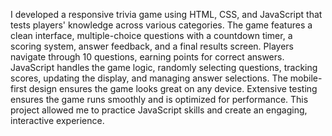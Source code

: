 I developed a responsive trivia game using HTML, CSS, and JavaScript that tests players' knowledge across various categories. The game features a clean interface, multiple-choice questions with a countdown timer, a scoring system, answer feedback, and a final results screen. Players navigate through 10 questions, earning points for correct answers. JavaScript handles the game logic, randomly selecting questions, tracking scores, updating the display, and managing answer selections. The mobile-first design ensures the game looks great on any device. Extensive testing ensures the game runs smoothly and is optimized for performance. This project allowed me to practice JavaScript skills and create an engaging, interactive experience.
